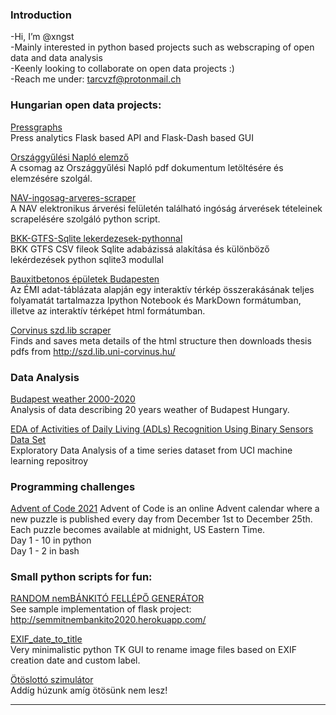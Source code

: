 ### Introduction

-Hi, I’m @xngst  
-Mainly interested in python based projects such as webscraping of open data and data analysis  
-Keenly looking to collaborate on open data projects :)  
-Reach me under: tarcvzf@protonmail.ch  

### Hungarian open data projects:

[Pressgraphs](https://github.com/xngst/press-graphs)  
Press analytics Flask based API and Flask-Dash based GUI  

[Országgyűlési Napló elemző](https://github.com/xngst/orszaggyulesi_naplo)  
A csomag az Országgyűlési Napló pdf dokumentum letöltésére és elemzésére szolgál.

[NAV-ingosag-arveres-scraper](https://github.com/xngst/NAV-ingosag-arveres-scraper)  
A NAV elektronikus árverési felületén található ingóság árverések tételeinek scrapelésére szolgáló python script.

[BKK-GTFS-Sqlite lekerdezesek-pythonnal](https://github.com/xngst/BKK-GTFS-Sqlite-Python)  
BKK GTFS CSV fileok Sqlite adabázissá alakítása és különböző lekérdezések python sqlite3 modullal 

[Bauxitbetonos épületek Budapesten](https://github.com/xngst/bauxitbeton_epuletek_budapesten)  
Az ÉMI adat-táblázata alapján egy interaktív térkép összerakásának teljes folyamatát tartalmazza Ipython Notebook és MarkDown formátumban, illetve az interaktív térképet html formátumban.

[Corvinus szd.lib scraper](https://github.com/xngst/Corvinus_thesis_scraper)  
Finds and saves meta details of the html structure then downloads thesis pdfs from http://szd.lib.uni-corvinus.hu/

### Data Analysis
[Budapest weather 2000-2020](https://github.com/xngst/Budapest_idojaras_2000-2020)  
Analysis of data describing 20 years weather of Budapest Hungary. 

[EDA of Activities of Daily Living (ADLs) Recognition Using Binary Sensors Data Set](https://github.com/xngst/Activities_of_Daily_Living_EDA/blob/main/ADL%20data.ipynb)  
Exploratory Data Analysis of a time series dataset from UCI machine learning repositroy  

### Programming challenges 

[Advent of Code 2021](https://github.com/xngst/aocd_2021) 
Advent of Code is an online Advent calendar where a new puzzle is published every day from December 1st to December 25th. Each puzzle becomes available at midnight, US Eastern Time.  
Day 1 - 10 in python  
Day 1 - 2 in bash  

### Small python scripts for fun:

[RANDOM nemBÁNKITÓ FELLÉPŐ GENERÁTOR](https://github.com/xngst/random_zenekar)  
See sample implementation of flask project: http://semmitnembankito2020.herokuapp.com/

[EXIF_date_to_title](https://github.com/xngst/EXIF_date_to_title)  
Very minimalistic python TK GUI to rename image files based on EXIF creation date and custom label.

[Ötöslottó szimulátor](https://github.com/xngst/otoslotto_szimulator)  
Addíg húzunk amíg ötösünk nem lesz!   


<hr>




<!---
xngst/xngst is a ✨ special ✨ repository because its `README.md` (this file) appears on your GitHub profile.
You can click the Preview link to take a look at your changes.
--->


